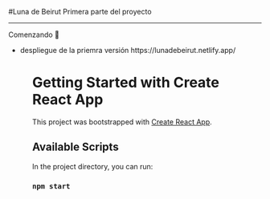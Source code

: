 #Luna de Beirut
Primera parte del proyecto 
<hr>

Comenzando 🚀
<ul>
<li>despliegue de la priemra versión 
 https://lunadebeirut.netlify.app/
<ul>

# Getting Started with Create React App

This project was bootstrapped with [Create React App](https://github.com/facebook/create-react-app).

## Available Scripts

In the project directory, you can run:

### `npm start`


